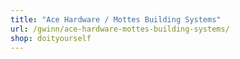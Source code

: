 ```yaml
---
title: "Ace Hardware / Mottes Building Systems"
url: /gwinn/ace-hardware-mottes-building-systems/
shop: doityourself
---
```

